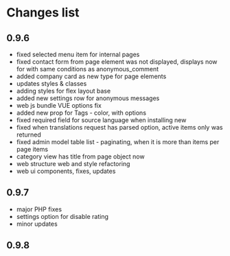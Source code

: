 # Changes list

## 0.9.6
- fixed selected menu item for internal pages
- fixed contact form from page element was not displayed, displays now for with same conditions as anonymous_comment
- added company card as new type for page elements
- updates styles & classes
- adding styles for flex layout base
- added new settings row for anonymous messages
- web js bundle VUE options fix
- added new prop for Tags - color, with options
- fixed required field for source language when installing new
- fixed when translations request has parsed option, active items only was returned
- fixed admin model table list - paginating, when it is more than items per page items
- category view has title from page object now
- web structure web and style refactoring
- web ui components, fixes, updates

## 0.9.7
- major PHP fixes
- settings option for disable rating
- minor updates

## 0.9.8
